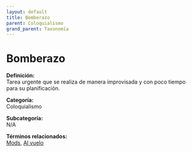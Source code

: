 ```yaml
---
layout: default
title: Bomberazo
parent: Coloquialismo
grand_parent: Taxonomía
---
```


# Bomberazo

**Definición:**  
Tarea urgente que se realiza de manera improvisada y con poco tiempo para su planificación.

**Categoría:**  
Coloquialismo

**Subcategoría:**  
N/A

**Términos relacionados:**  
[Mods](https://maleniski.github.io/diccionario-angl-tec-mx/docs/taxonomia/coloquialismo/mods.html), [Al vuelo](https://maleniski.github.io/diccionario-angl-tec-mx/docs/taxonomia/coloquialismo/al-vuelo.html)
